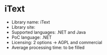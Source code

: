 # iText
* Library name: iText
* Library site: 
* Supported languages: .NET and Java
* PoC language: .NET
* Licensing: 2 options -> AGPL and commercial
* Average processing time: to be filled
